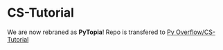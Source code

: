# CS-Tutorial

We are now rebraned as **PyTopia**! Repo is transfered to [Py Overflow/CS-Tutorial](https://github.com/pytopia/CS-Tutorial)
